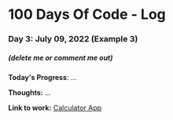 # 100 Days Of Code - Log

### Day 3: July 09, 2022 (Example 3)
##### (delete me or comment me out)

**Today's Progress**: ...

**Thoughts:** ...

**Link to work:** [Calculator App](https://github.com/username/reponame)
